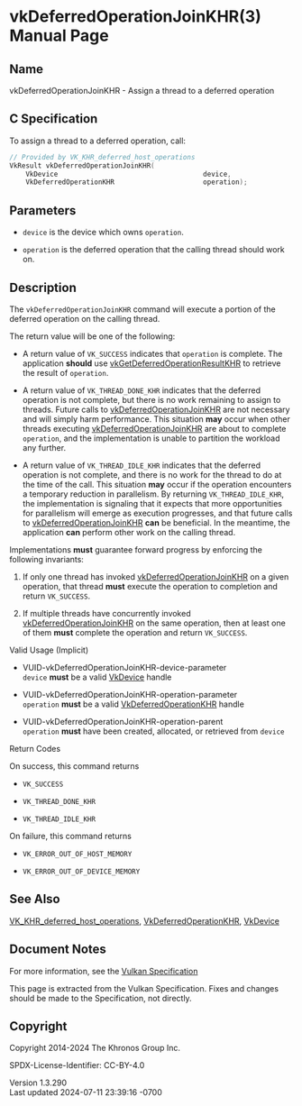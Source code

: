 # vkDeferredOperationJoinKHR(3) Manual Page

## Name

vkDeferredOperationJoinKHR - Assign a thread to a deferred operation



## <a href="#_c_specification" class="anchor"></a>C Specification

To assign a thread to a deferred operation, call:

``` c
// Provided by VK_KHR_deferred_host_operations
VkResult vkDeferredOperationJoinKHR(
    VkDevice                                    device,
    VkDeferredOperationKHR                      operation);
```

## <a href="#_parameters" class="anchor"></a>Parameters

- `device` is the device which owns `operation`.

- `operation` is the deferred operation that the calling thread should
  work on.

## <a href="#_description" class="anchor"></a>Description

The `vkDeferredOperationJoinKHR` command will execute a portion of the
deferred operation on the calling thread.

The return value will be one of the following:

- A return value of `VK_SUCCESS` indicates that `operation` is complete.
  The application **should** use
  [vkGetDeferredOperationResultKHR](https://registry.khronos.org/vulkan/specs/1.3-extensions/man/html/vkGetDeferredOperationResultKHR.html)
  to retrieve the result of `operation`.

- A return value of `VK_THREAD_DONE_KHR` indicates that the deferred
  operation is not complete, but there is no work remaining to assign to
  threads. Future calls to
  [vkDeferredOperationJoinKHR](https://registry.khronos.org/vulkan/specs/1.3-extensions/man/html/vkDeferredOperationJoinKHR.html) are not
  necessary and will simply harm performance. This situation **may**
  occur when other threads executing
  [vkDeferredOperationJoinKHR](https://registry.khronos.org/vulkan/specs/1.3-extensions/man/html/vkDeferredOperationJoinKHR.html) are
  about to complete `operation`, and the implementation is unable to
  partition the workload any further.

- A return value of `VK_THREAD_IDLE_KHR` indicates that the deferred
  operation is not complete, and there is no work for the thread to do
  at the time of the call. This situation **may** occur if the operation
  encounters a temporary reduction in parallelism. By returning
  `VK_THREAD_IDLE_KHR`, the implementation is signaling that it expects
  that more opportunities for parallelism will emerge as execution
  progresses, and that future calls to
  [vkDeferredOperationJoinKHR](https://registry.khronos.org/vulkan/specs/1.3-extensions/man/html/vkDeferredOperationJoinKHR.html) **can**
  be beneficial. In the meantime, the application **can** perform other
  work on the calling thread.

Implementations **must** guarantee forward progress by enforcing the
following invariants:

1.  If only one thread has invoked
    [vkDeferredOperationJoinKHR](https://registry.khronos.org/vulkan/specs/1.3-extensions/man/html/vkDeferredOperationJoinKHR.html) on a
    given operation, that thread **must** execute the operation to
    completion and return `VK_SUCCESS`.

2.  If multiple threads have concurrently invoked
    [vkDeferredOperationJoinKHR](https://registry.khronos.org/vulkan/specs/1.3-extensions/man/html/vkDeferredOperationJoinKHR.html) on the
    same operation, then at least one of them **must** complete the
    operation and return `VK_SUCCESS`.

Valid Usage (Implicit)

- <a href="#VUID-vkDeferredOperationJoinKHR-device-parameter"
  id="VUID-vkDeferredOperationJoinKHR-device-parameter"></a>
  VUID-vkDeferredOperationJoinKHR-device-parameter  
  `device` **must** be a valid [VkDevice](https://registry.khronos.org/vulkan/specs/1.3-extensions/man/html/VkDevice.html) handle

- <a href="#VUID-vkDeferredOperationJoinKHR-operation-parameter"
  id="VUID-vkDeferredOperationJoinKHR-operation-parameter"></a>
  VUID-vkDeferredOperationJoinKHR-operation-parameter  
  `operation` **must** be a valid
  [VkDeferredOperationKHR](https://registry.khronos.org/vulkan/specs/1.3-extensions/man/html/VkDeferredOperationKHR.html) handle

- <a href="#VUID-vkDeferredOperationJoinKHR-operation-parent"
  id="VUID-vkDeferredOperationJoinKHR-operation-parent"></a>
  VUID-vkDeferredOperationJoinKHR-operation-parent  
  `operation` **must** have been created, allocated, or retrieved from
  `device`

Return Codes

On success, this command returns  
- `VK_SUCCESS`

- `VK_THREAD_DONE_KHR`

- `VK_THREAD_IDLE_KHR`

On failure, this command returns  
- `VK_ERROR_OUT_OF_HOST_MEMORY`

- `VK_ERROR_OUT_OF_DEVICE_MEMORY`

## <a href="#_see_also" class="anchor"></a>See Also

[VK_KHR_deferred_host_operations](https://registry.khronos.org/vulkan/specs/1.3-extensions/man/html/VK_KHR_deferred_host_operations.html),
[VkDeferredOperationKHR](https://registry.khronos.org/vulkan/specs/1.3-extensions/man/html/VkDeferredOperationKHR.html),
[VkDevice](https://registry.khronos.org/vulkan/specs/1.3-extensions/man/html/VkDevice.html)

## <a href="#_document_notes" class="anchor"></a>Document Notes

For more information, see the <a
href="https://registry.khronos.org/vulkan/specs/1.3-extensions/html/vkspec.html#vkDeferredOperationJoinKHR"
target="_blank" rel="noopener">Vulkan Specification</a>

This page is extracted from the Vulkan Specification. Fixes and changes
should be made to the Specification, not directly.

## <a href="#_copyright" class="anchor"></a>Copyright

Copyright 2014-2024 The Khronos Group Inc.

SPDX-License-Identifier: CC-BY-4.0

Version 1.3.290  
Last updated 2024-07-11 23:39:16 -0700
